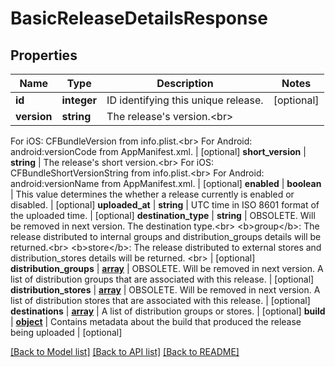 # BasicReleaseDetailsResponse

## Properties
Name | Type | Description | Notes
------------ | ------------- | ------------- | -------------
**id** | **integer** | ID identifying this unique release. | [optional] 
**version** | **string** | The release&#39;s version.&lt;br&gt;
For iOS: CFBundleVersion from info.plist.&lt;br&gt;
For Android: android:versionCode from AppManifest.xml.
 | [optional] 
**short_version** | **string** | The release&#39;s short version.&lt;br&gt;
For iOS: CFBundleShortVersionString from info.plist.&lt;br&gt;
For Android: android:versionName from AppManifest.xml.
 | [optional] 
**enabled** | **boolean** | This value determines the whether a release currently is enabled or disabled. | [optional] 
**uploaded_at** | **string** | UTC time in ISO 8601 format of the uploaded time. | [optional] 
**destination_type** | **string** | OBSOLETE. Will be removed in next version. The destination type.&lt;br&gt;
&lt;b&gt;group&lt;/b&gt;: The release distributed to internal groups and distribution_groups details will be returned.&lt;br&gt;
&lt;b&gt;store&lt;/b&gt;: The release distributed to external stores and distribution_stores details will be returned. &lt;br&gt;
 | [optional] 
**distribution_groups** | [**array**](.md) | OBSOLETE. Will be removed in next version. A list of distribution groups that are associated with this release. | [optional] 
**distribution_stores** | [**array**](.md) | OBSOLETE. Will be removed in next version. A list of distribution stores that are associated with this release. | [optional] 
**destinations** | [**array**](.md) | A list of distribution groups or stores. | [optional] 
**build** | [**object**](.md) | Contains metadata about the build that produced the release being uploaded | [optional] 

[[Back to Model list]](../README.md#documentation-for-models) [[Back to API list]](../README.md#documentation-for-api-endpoints) [[Back to README]](../README.md)

